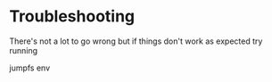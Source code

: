 # Troubleshooting

There's not a lot to go wrong but if things don't work as expected try running

jumpfs env

